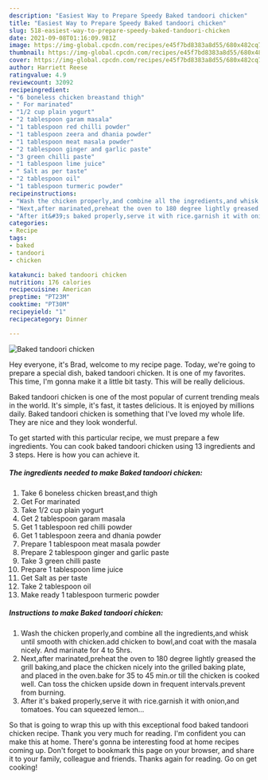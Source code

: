```yaml
---
description: "Easiest Way to Prepare Speedy Baked tandoori chicken"
title: "Easiest Way to Prepare Speedy Baked tandoori chicken"
slug: 518-easiest-way-to-prepare-speedy-baked-tandoori-chicken
date: 2021-09-08T01:16:09.981Z
image: https://img-global.cpcdn.com/recipes/e45f7bd8383a8d55/680x482cq70/baked-tandoori-chicken-recipe-main-photo.jpg
thumbnail: https://img-global.cpcdn.com/recipes/e45f7bd8383a8d55/680x482cq70/baked-tandoori-chicken-recipe-main-photo.jpg
cover: https://img-global.cpcdn.com/recipes/e45f7bd8383a8d55/680x482cq70/baked-tandoori-chicken-recipe-main-photo.jpg
author: Harriett Reese
ratingvalue: 4.9
reviewcount: 32092
recipeingredient:
- "6 boneless chicken breastand thigh"
- " For marinated"
- "1/2 cup plain yogurt"
- "2 tablespoon garam masala"
- "1 tablespoon red chilli powder"
- "1 tablespoon zeera and dhania powder"
- "1 tablespoon meat masala powder"
- "2 tablespoon ginger and garlic paste"
- "3 green chilli paste"
- "1 tablespoon lime juice"
- " Salt as per taste"
- "2 tablespoon oil"
- "1 tablespoon turmeric powder"
recipeinstructions:
- "Wash the chicken properly,and combine all the ingredients,and whisk until smooth with chicken.add chicken to bowl,and coat with the masala nicely. And marinate for 4 to 5hrs."
- "Next,after marinated,preheat the oven to 180 degree lightly greased the grill baking,and place the chicken nicely into the grilled baking plate, and placed in the oven.bake for 35 to 45 min.or till the chicken is cooked well. Can toss the chicken upside down in frequent intervals.prevent from burning."
- "After it&#39;s baked properly,serve it with rice.garnish it with onion,and tomatoes. You can squeezed lemon..."
categories:
- Recipe
tags:
- baked
- tandoori
- chicken

katakunci: baked tandoori chicken 
nutrition: 176 calories
recipecuisine: American
preptime: "PT23M"
cooktime: "PT30M"
recipeyield: "1"
recipecategory: Dinner

---
```



![Baked tandoori chicken](https://img-global.cpcdn.com/recipes/e45f7bd8383a8d55/680x482cq70/baked-tandoori-chicken-recipe-main-photo.jpg)

Hey everyone, it's Brad, welcome to my recipe page. Today, we're going to prepare a special dish, baked tandoori chicken. It is one of my favorites. This time, I'm gonna make it a little bit tasty. This will be really delicious.



Baked tandoori chicken is one of the most popular of current trending meals in the world. It's simple, it's fast, it tastes delicious. It is enjoyed by millions daily. Baked tandoori chicken is something that I've loved my whole life. They are nice and they look wonderful.


To get started with this particular recipe, we must prepare a few ingredients. You can cook baked tandoori chicken using 13 ingredients and 3 steps. Here is how you can achieve it.

<!--inarticleads1-->

##### The ingredients needed to make Baked tandoori chicken:

1. Take 6 boneless chicken breast,and thigh
1. Get  For marinated
1. Take 1/2 cup plain yogurt
1. Get 2 tablespoon garam masala
1. Get 1 tablespoon red chilli powder
1. Get 1 tablespoon zeera and dhania powder
1. Prepare 1 tablespoon meat masala powder
1. Prepare 2 tablespoon ginger and garlic paste
1. Take 3 green chilli paste
1. Prepare 1 tablespoon lime juice
1. Get  Salt as per taste
1. Take 2 tablespoon oil
1. Make ready 1 tablespoon turmeric powder




<!--inarticleads2-->

##### Instructions to make Baked tandoori chicken:

1. Wash the chicken properly,and combine all the ingredients,and whisk until smooth with chicken.add chicken to bowl,and coat with the masala nicely. And marinate for 4 to 5hrs.
1. Next,after marinated,preheat the oven to 180 degree lightly greased the grill baking,and place the chicken nicely into the grilled baking plate, and placed in the oven.bake for 35 to 45 min.or till the chicken is cooked well. Can toss the chicken upside down in frequent intervals.prevent from burning.
1. After it&#39;s baked properly,serve it with rice.garnish it with onion,and tomatoes. You can squeezed lemon...




So that is going to wrap this up with this exceptional food baked tandoori chicken recipe. Thank you very much for reading. I'm confident you can make this at home. There's gonna be interesting food at home recipes coming up. Don't forget to bookmark this page on your browser, and share it to your family, colleague and friends. Thanks again for reading. Go on get cooking!
